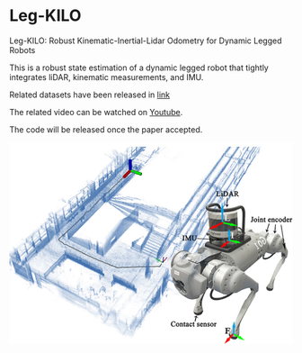 # Leg-KILO
Leg-KILO: Robust Kinematic-Inertial-Lidar Odometry for Dynamic Legged Robots

This is a robust state estimation of a dynamic legged robot that tightly integrates liDAR, kinematic measurements, and IMU.

Related datasets have been released in [link](https://github.com/ouguangjun/legkilo-dataset)

The related video can be watched on [Youtube](https://youtu.be/6O74De5BLeQ). 

The code will be released once the paper accepted. 

<p align='center'>
    <img src="https://github.com/ouguangjun/kilo-dataset/blob/main/figure/map_dog.jpg" alt="drawing" width="600"/>
</p>


